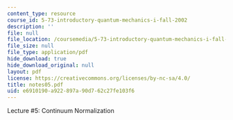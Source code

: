 ```yaml
---
content_type: resource
course_id: 5-73-introductory-quantum-mechanics-i-fall-2002
description: ''
file: null
file_location: /coursemedia/5-73-introductory-quantum-mechanics-i-fall-2002/e6910190a922897a90d762c27fe103f6_notes05.pdf
file_size: null
file_type: application/pdf
hide_download: true
hide_download_original: null
layout: pdf
license: https://creativecommons.org/licenses/by-nc-sa/4.0/
title: notes05.pdf
uid: e6910190-a922-897a-90d7-62c27fe103f6
---
```

Lecture #5: Continuum Normalization